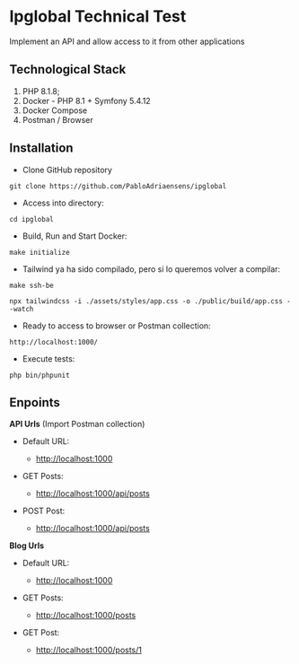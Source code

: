 Ipglobal Technical Test
========================

Implement an API and allow access to it from other applications

Technological Stack
------------

1. PHP 8.1.8;
2. Docker - PHP 8.1 + Symfony 5.4.12
3. Docker Compose 
4. Postman / Browser 

Installation
------------

 * Clone GitHub repository
```
git clone https://github.com/PabloAdriaensens/ipglobal
```
 * Access into directory: 
```
cd ipglobal
```
* Build, Run and Start Docker:
```
make initialize
```
* Tailwind ya ha sido compilado, pero si lo queremos volver a compilar:
```
make ssh-be
```
```
npx tailwindcss -i ./assets/styles/app.css -o ./public/build/app.css --watch
`````
* Ready to access to browser or Postman collection:
```
http://localhost:1000/
```
 * Execute tests:
```
php bin/phpunit
```

Enpoints
-----

**API Urls** (Import Postman collection)

* Default URL:
  * <http://localhost:1000>

* GET Posts:
    * <http://localhost:1000/api/posts>

* POST Post:
    * <http://localhost:1000/api/posts>

**Blog Urls**

* Default URL:
  * <http://localhost:1000>

* GET Posts:
    * <http://localhost:1000/posts>

* GET Post:
    * <http://localhost:1000/posts/1>
